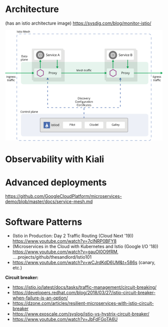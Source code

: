 # Architecture

(has an istio architecture image) https://sysdig.com/blog/monitor-istio/

![Istio Architecture](assets/images/istio-arch.svg)

# Observability with Kiali


# Advanced deployments

https://github.com/GoogleCloudPlatform/microservices-demo/blob/master/docs/service-mesh.md

# Software Patterns

* (Istio in Production: Day 2 Traffic Routing (Cloud Next '19)) https://www.youtube.com/watch?v=7cINRP0BFY8
* (Microservices in the Cloud with Kubernetes and Istio (Google I/O '18)) https://www.youtube.com/watch?v=gauOI0O9fRM, ....projects/github/thesandlord/Istio101
* https://www.youtube.com/watch?v=wCJrdKdD6UM&t=586s (canary, etc.)

**Circuit breaker:**
* https://istio.io/latest/docs/tasks/traffic-management/circuit-breaking/
* https://developers.redhat.com/blog/2018/03/27/istio-circuit-breaker-when-failure-is-an-option/
* https://dzone.com/articles/resilient-microservices-with-istio-circuit-breaker
* https://www.exoscale.com/syslog/istio-vs-hystrix-circuit-breaker/
* https://www.youtube.com/watch?v=JbFdFGoTA6U

